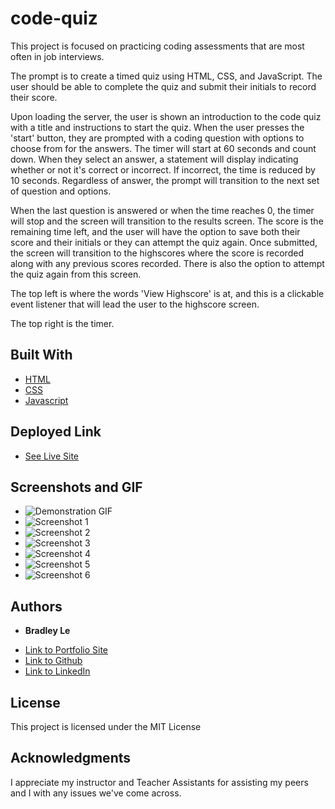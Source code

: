 # code-quiz

This project is focused on practicing coding assessments that are most often in job interviews.

The prompt is to create a timed quiz using HTML, CSS, and JavaScript. The user should be able to complete the quiz and submit their initials to record their score.

Upon loading the server, the user is shown an introduction to the code quiz with a title and instructions to start the quiz. When the user presses the 'start' button, they are prompted with a coding question with options to choose from for the answers. The timer will start at 60 seconds and count down. When they select an answer, a statement will display indicating whether or not it's correct or incorrect. If incorrect, the time is reduced by 10 seconds. Regardless of answer, the prompt will transition to the next set of question and options.

When the last question is answered or when the time reaches 0, the timer will stop and the screen will transition to the results screen. The score is the remaining time left, and the user will have the option to save both their score and their initials or they can attempt the quiz again. Once submitted, the screen will transition to the highscores where the score is recorded along with any previous scores recorded. There is also the option to attempt the quiz again from this screen.

The top left is where the words 'View Highscore' is at, and this is a clickable event listener that will lead the user to the highscore screen.

The top right is the timer.

## Built With

* [HTML](https://developer.mozilla.org/en-US/docs/Web/HTML)
* [CSS](https://developer.mozilla.org/en-US/docs/Web/CSS)
* [Javascript](https://developer.mozilla.org/en-US/docs/Web/JavaScript)

## Deployed Link

* [See Live Site](https://pentazoned.github.io/code-quiz/)

## Screenshots and GIF

* ![Demonstration GIF](https://github.com/PentaZoned/code-quiz/tree/main/assets/gif/demonstration.gif)
* ![Screenshot 1](https://github.com/PentaZoned/code-quiz/tree/main/assets/images/screenshot1)
* ![Screenshot 2](https://github.com/PentaZoned/code-quiz/tree/main/assets/images/screenshot2)
* ![Screenshot 3](https://github.com/PentaZoned/code-quiz/tree/main/assets/images/screenshot3)
* ![Screenshot 4](https://github.com/PentaZoned/code-quiz/tree/main/assets/images/screenshot4)
* ![Screenshot 5](https://github.com/PentaZoned/code-quiz/tree/main/assets/images/screenshot5)
* ![Screenshot 6](https://github.com/PentaZoned/code-quiz/tree/main/assets/images/screenshot6)



## Authors

* **Bradley Le** 

- [Link to Portfolio Site](https://pentazoned.github.io/portfolio-1/)
- [Link to Github](https://github.com/PentaZoned)
- [Link to LinkedIn](https://www.linkedin.com/in/bradley-le-/)

## License

This project is licensed under the MIT License 

## Acknowledgments

I appreciate my instructor and Teacher Assistants for assisting my peers and I with any issues we've come across.